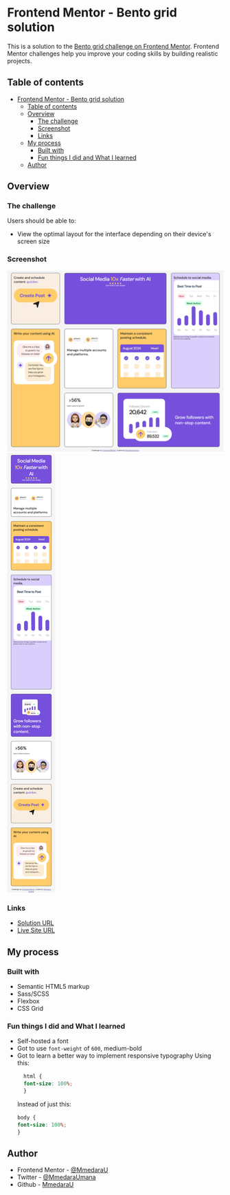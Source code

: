 # Frontend Mentor - Bento grid solution

This is a solution to the [Bento grid challenge on Frontend Mentor](https://www.frontendmentor.io/challenges/bento-grid-RMydElrlOj). Frontend Mentor challenges help you improve your coding skills by building realistic projects. 

## Table of contents

- [Frontend Mentor - Bento grid solution](#frontend-mentor---bento-grid-solution)
  - [Table of contents](#table-of-contents)
  - [Overview](#overview)
    - [The challenge](#the-challenge)
    - [Screenshot](#screenshot)
    - [Links](#links)
  - [My process](#my-process)
    - [Built with](#built-with)
    - [Fun things I did and What I learned](#fun-things-i-did-and-what-i-learned)
  - [Author](#author)


## Overview

### The challenge

Users should be able to:

- View the optimal layout for the interface depending on their device's screen size

### Screenshot

![Desktop View](assets/images/desktop-view.png)
![Mobile View](assets/images/mobile-view.png)


### Links

- [Solution URL](https://your-solution-url.com)
- [Live Site URL](https://your-live-site-url.com)

## My process

### Built with

- Semantic HTML5 markup
- Sass/SCSS
- Flexbox
- CSS Grid


### Fun things I did and What I learned
* Self-hosted a font
* Got to use `font-weight` of `600`, medium-bold
* Got to learn a better way to implement responsive typography
  Using this:
  ```css
    html {
    font-size: 100%;
    }
  ```
  Instead of just this:
    ```css
    body {
    font-size: 100%;
    }
  ```

## Author

- Frontend Mentor - [@MmedaraU](https://www.frontendmentor.io/profile/MmedaraU)
- Twitter - [@MmedaraUmana](https://twitter.com/MmedaraUmana)
- Github - [MmedaraU](https://github.com/MmedaraU)